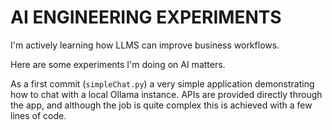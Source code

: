 # AI ENGINEERING EXPERIMENTS

I'm actively learning how LLMS can improve business workflows.

Here are some experiments I'm doing on AI matters.

As a first commit (`simpleChat.py`) a very simple application demonstrating how to chat with a local Ollama instance. APIs are provided directly through the app, and although the job is quite complex this is achieved with a few lines of code.
